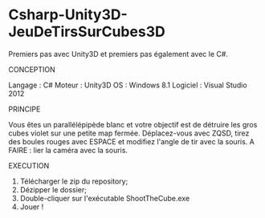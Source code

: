 # Csharp-Unity3D-JeuDeTirsSurCubes3D

Premiers pas avec Unity3D et premiers pas également avec le C#.

CONCEPTION

Langage : C#
Moteur : Unity3D
OS : Windows 8.1
Logiciel : Visual Studio 2012

PRINCIPE

Vous êtes un parallélépipède blanc et votre objectif est de détruire les gros cubes violet sur une petite map fermée.
Déplacez-vous avec ZQSD, tirez des boules rouges avec ESPACE et modifiez l'angle de tir avec la souris.
A FAIRE : lier la caméra avec la souris.

EXECUTION

  1. Télécharger le zip du repository;
  2. Dézipper le dossier;
  3. Double-cliquer sur l'exécutable ShootTheCube.exe
  4. Jouer !

